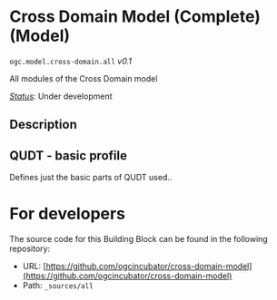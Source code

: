 
# Cross Domain Model (Complete) (Model)

`ogc.model.cross-domain.all` *v0.1*

All modules of the Cross Domain model

[*Status*](http://www.opengis.net/def/status): Under development

## Description

## QUDT - basic profile

Defines just the basic parts of QUDT used..





# For developers

The source code for this Building Block can be found in the following repository:

* URL: [https://github.com/ogcincubator/cross-domain-model](https://github.com/ogcincubator/cross-domain-model)
* Path: `_sources/all`

